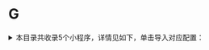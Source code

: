 # G
<details>
<summary>
本目录共收录5个小程序，详情见如下，单击导入对应配置：
</summary>

- [古茗茶饮点单](https://quantumult.app/x/open-app/add-resource?remote-resource=%7B%22rewrite_remote%22%3A%20%5B%22https%3A%2F%2Fraw.githubusercontent.com%2Fzirawell%2FR-Store%2Fmain%2FRule%2FQuanX%2FAdblock%2FApplet%2FWechat%2FG%2F%E5%8F%A4%E8%8C%97%E8%8C%B6%E9%A5%AE%E7%82%B9%E5%8D%95%2Frewrite%2Fguming.conf%2C%20tag%3D%E5%8F%A4%E8%8C%97%E8%8C%B6%E9%A5%AE%E7%82%B9%E5%8D%95%22%5D%7D)
- [工银E生活](https://quantumult.app/x/open-app/add-resource?remote-resource=%7B%22rewrite_remote%22%3A%20%5B%22https%3A%2F%2Fraw.githubusercontent.com%2Fzirawell%2FR-Store%2Fmain%2FRule%2FQuanX%2FAdblock%2FApplet%2FWechat%2FG%2F%E5%B7%A5%E9%93%B6E%E7%94%9F%E6%B4%BB%2Frewrite%2Felife.conf%2C%20tag%3D%E5%B7%A5%E9%93%B6E%E7%94%9F%E6%B4%BB%22%5D%7D)
- [广州地铁乘车码](https://quantumult.app/x/open-app/add-resource?remote-resource=%7B%22rewrite_remote%22%3A%20%5B%22https%3A%2F%2Fraw.githubusercontent.com%2Fzirawell%2FR-Store%2Fmain%2FRule%2FQuanX%2FAdblock%2FApplet%2FWechat%2FG%2F%E5%B9%BF%E5%B7%9E%E5%9C%B0%E9%93%81%E4%B9%98%E8%BD%A6%E7%A0%81%2Frewrite%2Falenable.conf%2C%20tag%3D%E5%B9%BF%E5%B7%9E%E5%9C%B0%E9%93%81%E4%B9%98%E8%BD%A6%E7%A0%81%22%5D%7D)
- [怪兽充电](https://quantumult.app/x/open-app/add-resource?remote-resource=%7B%22rewrite_remote%22%3A%20%5B%22https%3A%2F%2Fraw.githubusercontent.com%2Fzirawell%2FR-Store%2Fmain%2FRule%2FQuanX%2FAdblock%2FApplet%2FWechat%2FG%2F%E6%80%AA%E5%85%BD%E5%85%85%E7%94%B5%2Frewrite%2Fenmonster.conf%2C%20tag%3D%E6%80%AA%E5%85%BD%E5%85%85%E7%94%B5%22%5D%7D)
- [故宫博物馆](https://quantumult.app/x/open-app/add-resource?remote-resource=%7B%22rewrite_remote%22%3A%20%5B%22https%3A%2F%2Fraw.githubusercontent.com%2Fzirawell%2FR-Store%2Fmain%2FRule%2FQuanX%2FAdblock%2FApplet%2FWechat%2FG%2F%E6%95%85%E5%AE%AB%E5%8D%9A%E7%89%A9%E9%A6%86%2Frewrite%2Fgugongmini.conf%2C%20tag%3D%E6%95%85%E5%AE%AB%E5%8D%9A%E7%89%A9%E9%A6%86%22%5D%7D)

</details>
